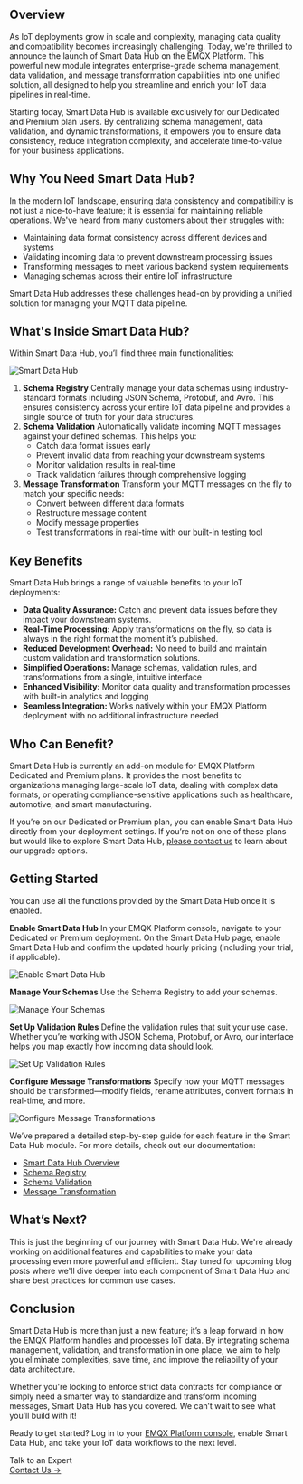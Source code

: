 ## Overview

As IoT deployments grow in scale and complexity, managing data quality and compatibility becomes increasingly challenging. Today, we're thrilled to announce the launch of Smart Data Hub on the EMQX Platform. This powerful new module integrates enterprise-grade schema management, data validation, and message transformation capabilities into one unified solution, all designed to help you streamline and enrich your IoT data pipelines in real-time.

Starting today, Smart Data Hub is available exclusively for our Dedicated and Premium plan users. By centralizing schema management, data validation, and dynamic transformations, it empowers you to ensure data consistency, reduce integration complexity, and accelerate time-to-value for your business applications.

## Why You Need Smart Data Hub?

In the modern IoT landscape, ensuring data consistency and compatibility is not just a nice-to-have feature; it is essential for maintaining reliable operations. We've heard from many customers about their struggles with:

- Maintaining data format consistency across different devices and systems
- Validating incoming data to prevent downstream processing issues
- Transforming messages to meet various backend system requirements
- Managing schemas across their entire IoT infrastructure

Smart Data Hub addresses these challenges head-on by providing a unified solution for managing your MQTT data pipeline.

## What's Inside Smart Data Hub?

Within Smart Data Hub, you’ll find three main functionalities:

![Smart Data Hub](https://assets.emqx.com/images/acff2927acbb96c28ade471a80fa155c.png)

1. **Schema Registry**
   Centrally manage your data schemas using industry-standard formats including JSON Schema, Protobuf, and Avro. This ensures consistency across your entire IoT data pipeline and provides a single source of truth for your data structures.
2. **Schema Validation**
   Automatically validate incoming MQTT messages against your defined schemas. This helps you:
   - Catch data format issues early
   - Prevent invalid data from reaching your downstream systems
   - Monitor validation results in real-time
   - Track validation failures through comprehensive logging
3. **Message Transformation**
   Transform your MQTT messages on the fly to match your specific needs:
   - Convert between different data formats
   - Restructure message content
   - Modify message properties
   - Test transformations in real-time with our built-in testing tool

## Key Benefits

Smart Data Hub brings a range of valuable benefits to your IoT deployments:

- **Data Quality Assurance:** Catch and prevent data issues before they impact your downstream systems.
- **Real-Time Processing:** Apply transformations on the fly, so data is always in the right format the moment it’s published.
- **Reduced Development Overhead:** No need to build and maintain custom validation and transformation solutions.
- **Simplified Operations:** Manage schemas, validation rules, and transformations from a single, intuitive interface
- **Enhanced Visibility:** Monitor data quality and transformation processes with built-in analytics and logging
- **Seamless Integration:** Works natively within your EMQX Platform deployment with no additional infrastructure needed

## Who Can Benefit?

Smart Data Hub is currently an add-on module for EMQX Platform Dedicated and Premium plans. It provides the most benefits to organizations managing large-scale IoT data, dealing with complex data formats, or operating compliance-sensitive applications such as healthcare, automotive, and smart manufacturing.

If you’re on our Dedicated or Premium plan, you can enable Smart Data Hub directly from your deployment settings. If you’re not on one of these plans but would like to explore Smart Data Hub, [please contact us](mailto:cloud-support@emqx.io) to learn about our upgrade options.

## Getting Started

You can use all the functions provided by the Smart Data Hub once it is enabled.

**Enable Smart Data Hub**
In your EMQX Platform console, navigate to your Dedicated or Premium deployment. On the Smart Data Hub page, enable Smart Data Hub and confirm the updated hourly pricing (including your trial, if applicable).

![Enable Smart Data Hub](https://assets.emqx.com/images/2bfa8a33dcaea11deddba2b0568d1c88.png)

**Manage Your Schemas**
Use the Schema Registry to add your schemas.

![Manage Your Schemas](https://assets.emqx.com/images/744159a9b752142102dbdfdd2c7274e8.png)

**Set Up Validation Rules**
Define the validation rules that suit your use case. Whether you’re working with JSON Schema, Protobuf, or Avro, our interface helps you map exactly how incoming data should look.

![Set Up Validation Rules](https://assets.emqx.com/images/a7038270b6440518cfb7c44c5e368563.png)

**Configure Message Transformations**
Specify how your MQTT messages should be transformed—modify fields, rename attributes, convert formats in real-time, and more.

![Configure Message Transformations](https://assets.emqx.com/images/2b5714c76bd08ac0b75347885ea04fd5.png)

We’ve prepared a detailed step-by-step guide for each feature in the Smart Data Hub module. For more details, check out our documentation:

- [Smart Data Hub Overview](https://docs.emqx.com/en/cloud/latest/data_hub/smart_data_hub.html)
- [Schema Registry](https://docs.emqx.com/en/cloud/latest/data_hub/schema_registry.html)
- [Schema Validation](https://docs.emqx.com/en/cloud/latest/data_hub/schema_validation.html)
- [Message Transformation](https://docs.emqx.com/en/cloud/latest/data_hub/message_transformation.html)

## What’s Next?

This is just the beginning of our journey with Smart Data Hub. We're already working on additional features and capabilities to make your data processing even more powerful and efficient. Stay tuned for upcoming blog posts where we'll dive deeper into each component of Smart Data Hub and share best practices for common use cases.

## Conclusion

Smart Data Hub is more than just a new feature; it’s a leap forward in how the EMQX Platform handles and processes IoT data. By integrating schema management, validation, and transformation in one place, we aim to help you eliminate complexities, save time, and improve the reliability of your data architecture.

Whether you're looking to enforce strict data contracts for compliance or simply need a smarter way to standardize and transform incoming messages, Smart Data Hub has you covered. We can’t wait to see what you’ll build with it!

Ready to get started? Log in to your [EMQX Platform console](https://cloud-intl.emqx.com/console), enable Smart Data Hub, and take your IoT data workflows to the next level.



<section class="promotion">
    <div>
        Talk to an Expert
    </div>
    <a href="https://www.emqx.com/en/contact?product=solutions" class="button is-gradient">Contact Us →</a>
</section>
